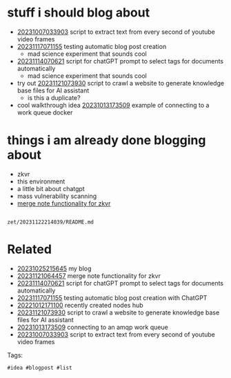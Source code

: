 # stuff i should blog about

- [20231007033903](/zet/20231007033903/README.md) script to extract text from every second of youtube video frames
- [20231117071155](/zet/20231117071155/README.md) testing automatic blog post creation
  - mad science experiment that sounds cool
- [20231114070621](/zet/20231114070621/README.md) script for chatGPT prompt to select tags for documents automatically
  - mad science experiment that sounds cool
- try out [20231121073930](/zet/20231121073930/README.md) script to crawl a website to generate knowledge base files for AI assistant
  - is this a duplicate?
- cool walkthrough idea [20231013173509](/zet/20231013173509/README.md) example of connecting to a work queue docker

# things i am already done blogging about
- zkvr
- this environment
- a little bit about chatgpt
- mass vulnerability scanning
- [merge note functionality for zkvr](/zet/20231121064457/README.md)

```
```

` zet/20231122214039/README.md `

# Related

- [20231025215645](/zet/20231025215645/README.md) my blog
- [20231121064457](/zet/20231121064457/README.md) merge note functionality for zkvr
- [20231114070621](/zet/20231114070621/README.md) script for chatGPT prompt to select tags for documents automatically
- [20231117071155](/zet/20231117071155/README.md) testing automatic blog post creation with ChatGPT
- [20221012171100](/zet/20221012171100/README.md) recently created nodes hub
- [20231121073930](/zet/20231121073930/README.md) script to crawl a website to generate knowledge base files for AI assistant
- [20231013173509](/zet/20231013173509/README.md) connecting to an amqp work queue
- [20231007033903](/zet/20231007033903/README.md) script to extract text from every second of youtube video frames

Tags:

    #idea #blogpost #list
